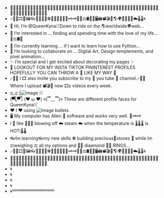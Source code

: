 - 🎹🎹🎹🎹🎹🎹🎹🎹🎹🎹🎹🎹🎹🎹🎹🎹🎹🎹🎹🎹🎹🎹🎹🎹🎹🎹🎹🎹🎹🎹🎹🎹🎹🎹🎹🎹🎹🎹🎹🎹🎹🎹🎹🎹🎹🎹🎹🎹🎹🎹🎹🎹🎹🎹🎹🎹🎹🎹🎹🎹🎹🎹🎹🎹🎹
- 🎶🤩👄🎞️🎀🖼️👓👙💋💍💎⚽🥏🎴🧩🎵🎼🔑🗝️🗝️🩻💊⚖️🛢️📱💾🖥️🖨️📽️🎬🎥🌎🌍🧹🫧🫧🫧☁️🌡️🌡️🌀
- 👋 Hi, I’m @QueenKyna❕❕❕Down to ride on the 🌎worldwide🌍web...
- 👀 I’m interested in ... finding and spending time with the love of my life....💊⚖️🛢️📱
- 🌱 I’m currently learning ... if I want to learn how to use Python... 
- 💞️ I’m looking to collaborate on ... Digital Art, Design templements, and pixel animation...
- ✨ I’m special and I get excited about decorating my pages ✨
- 👀 LOOKOUT FOR MY INSTA TIKTOK PININTEREST PROFILES HOPEFULLY YOU CAN THROW A 🤩 LIKE MY WAY 🤩
- 🎶🎵🎼 I 🎞️ also invite you subscribe to my 🎵 you tube 🎵 channel.🎶🎵🎼 Where I upload 📽️🎬🎥 new 🎞️s videos every week.
- ಥ_ಥ (![image](https://github.com/QueenKyna/QueenKyna/assets/145112052/20714baa-6ce2-4559-b497-f98cc34f9048)  ❕❕❕
- (▀̿Ĺ̯▀̿ ̿)      (❤️ ω ❤️)      ≡(▔﹏▔)≡   These are different profile faces for QueenKyna❕❕❕
- ❤️ I ❤️ using ![image](https://github.com/QueenKyna/QueenKyna/assets/145112052/410a0b5b-8e36-46fe-9736-b89744fc9cea) bullets.
- 🖥️ My computer has Alien 🩻 software and works very well. 🔑🗝️🗝️
-  I 💋 like 🫧🫧🫧 blowing off ☁️ steam ☁️ when the temperature is 🌡️🌡️🌡️ is HOT!🌡🌡
- 👓Im learning👓my new skills ⚽ building preciious💎stones 💎 while Im ⚖️weighing ⚖️ all my options and 💍💎 diaamond 💎💍 RINGS...
-  🎶🤩👄🎞️🎀🖼️👓👙💋💍💎⚽🥏🎴🧩🎵🎼🔑🗝️🗝️🩻💊⚖️🛢️📱💾🖥️🖨️📽️🎬🎥🌎🌍🧹🫧🫧🫧☁️🌡️🌡️🌀
-  🧱🧱🧱🧱🧱🧱🧱🧱🧱🧱🧱🧱🧱🧱🧱🧱🧱🧱🧱🧱🧱🧱🧱🧱🧱🧱🧱🧱🧱🧱🧱🧱🧱🧱🧱🧱🧱🧱🧱🧱🧱🧱🧱🧱🧱🧱🧱🧱🧱🧱🧱🧱🧱🧱🧱🧱🧱🧱🧱🧱🧱🧱🧱🧱🧱
-  🌀
-  🌀
-  🌀
-  🌀
-  🌀ºººººººººººººººººººº
<!---
QueenKyna/QueenKyna is a ✨ special ✨ repository because its `README.md` (this file) appears on your GitHub profile.
You can click the Preview link to take a look at your changes.
--->
